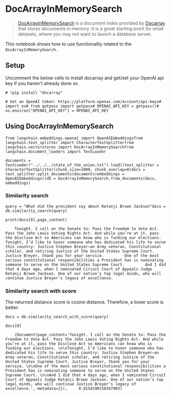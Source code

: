 DocArrayInMemorySearch
======================

> [DocArrayInMemorySearch](https://docs.docarray.org/user_guide/storing/index_in_memory/) is a document index provided by [Docarray](https://docs.docarray.org/) that stores documents in memory. It is a great starting point for small datasets, where you may not want to launch a database server.

This notebook shows how to use functionality related to the `DocArrayInMemorySearch`.

Setup[​](#setup "Direct link to Setup")
---------------------------------------

Uncomment the below cells to install docarray and get/set your OpenAI api key if you haven't already done so.

    # !pip install "docarray"

    # Get an OpenAI token: https://platform.openai.com/account/api-keys# import os# from getpass import getpass# OPENAI_API_KEY = getpass()# os.environ["OPENAI_API_KEY"] = OPENAI_API_KEY

Using DocArrayInMemorySearch[​](#using-docarrayinmemorysearch "Direct link to Using DocArrayInMemorySearch")
------------------------------------------------------------------------------------------------------------

    from langchain.embeddings.openai import OpenAIEmbeddingsfrom langchain.text_splitter import CharacterTextSplitterfrom langchain.vectorstores import DocArrayInMemorySearchfrom langchain.document_loaders import TextLoader

    documents = TextLoader("../../../state_of_the_union.txt").load()text_splitter = CharacterTextSplitter(chunk_size=1000, chunk_overlap=0)docs = text_splitter.split_documents(documents)embeddings = OpenAIEmbeddings()db = DocArrayInMemorySearch.from_documents(docs, embeddings)

### Similarity search[​](#similarity-search "Direct link to Similarity search")

    query = "What did the president say about Ketanji Brown Jackson"docs = db.similarity_search(query)

    print(docs[0].page_content)

        Tonight. I call on the Senate to: Pass the Freedom to Vote Act. Pass the John Lewis Voting Rights Act. And while you’re at it, pass the Disclose Act so Americans can know who is funding our elections.         Tonight, I’d like to honor someone who has dedicated his life to serve this country: Justice Stephen Breyer—an Army veteran, Constitutional scholar, and retiring Justice of the United States Supreme Court. Justice Breyer, thank you for your service.         One of the most serious constitutional responsibilities a President has is nominating someone to serve on the United States Supreme Court.         And I did that 4 days ago, when I nominated Circuit Court of Appeals Judge Ketanji Brown Jackson. One of our nation’s top legal minds, who will continue Justice Breyer’s legacy of excellence.

### Similarity search with score[​](#similarity-search-with-score "Direct link to Similarity search with score")

The returned distance score is cosine distance. Therefore, a lower score is better.

    docs = db.similarity_search_with_score(query)

    docs[0]

        (Document(page_content='Tonight. I call on the Senate to: Pass the Freedom to Vote Act. Pass the John Lewis Voting Rights Act. And while you’re at it, pass the Disclose Act so Americans can know who is funding our elections. \n\nTonight, I’d like to honor someone who has dedicated his life to serve this country: Justice Stephen Breyer—an Army veteran, Constitutional scholar, and retiring Justice of the United States Supreme Court. Justice Breyer, thank you for your service. \n\nOne of the most serious constitutional responsibilities a President has is nominating someone to serve on the United States Supreme Court. \n\nAnd I did that 4 days ago, when I nominated Circuit Court of Appeals Judge Ketanji Brown Jackson. One of our nation’s top legal minds, who will continue Justice Breyer’s legacy of excellence.', metadata={}),     0.8154190158347903)